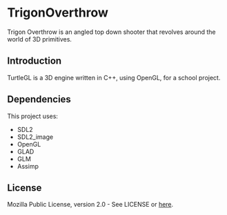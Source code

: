 # TrigonOverthrow
Trigon Overthrow is an angled top down shooter that revolves around the world of 3D primitives.

## Introduction
TurtleGL is a 3D engine written in C++, using OpenGL, for a school project.


## Dependencies
This project uses:
- SDL2
- SDL2_image
- OpenGL
- GLAD
- GLM
- Assimp

## License
Mozilla Public License, version 2.0 - See LICENSE or [here](https://www.mozilla.org/en-US/MPL/2.0/).
